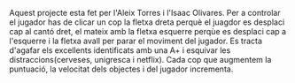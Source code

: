 Aquest projecte esta fet per l'Aleix Torres i l'Isaac Olivares.
Per a controlar el jugador has de clicar un cop la fletxa dreta perquè el juagdor es desplaci cap al cantó dret,
el mateix amb la fletxa esquerre perqùe es desplaci cap a l'esquerre i la fletxa avall per parar el moviment del jugador.
Es tracta d'agafar els excellents identificats amb una A+ i esquivar les distraccions(cerveses, unigresca i netflix).
Cada cop que augmentem la puntuació, la velocitat dels objectes i del jugador incrementa.
